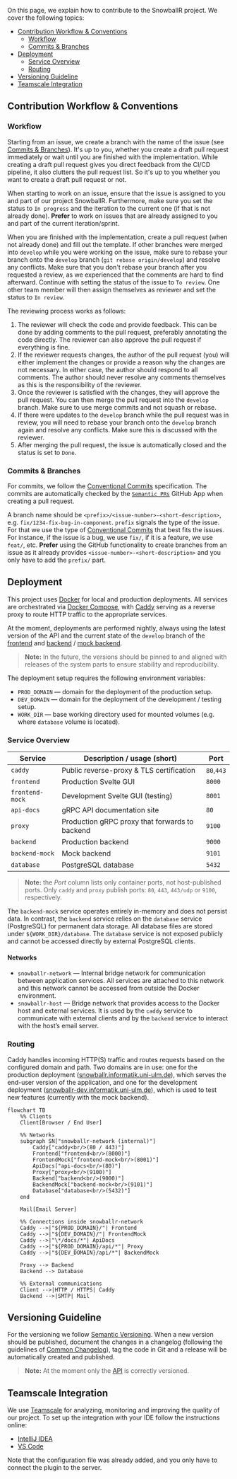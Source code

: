 On this page, we explain how to contribute to the SnowballR project. We cover the following topics:

- [Contribution Workflow \& Conventions](#contribution-workflow--conventions)
  - [Workflow](#workflow)
  - [Commits \& Branches](#commits--branches)
- [Deployment](#deployment)
  - [Service Overview](#service-overview)
  - [Routing](#routing)
- [Versioning Guideline](#versioning-guideline)
- [Teamscale Integration](#teamscale-integration)

## Contribution Workflow & Conventions

### Workflow

Starting from an issue, we create a branch with the name of the issue (see [Commits & Branches](#commits--branches)).
It's up to you, whether you create a draft pull request immediately or wait until you are finished with the
implementation. While creating a draft pull request gives you direct feedback from the CI/CD pipeline, it also clutters
the pull request list. So it's up to you whether you want to create a draft pull request or not.

When starting to work on an issue, ensure that the issue is assigned to you and part of our project SnowballR.
Furthermore, make sure you set the status to `In progress` and the iteration to the current one (if that is not already
done). **Prefer** to work on issues that are already assigned to you and part of the current iteration/sprint.

When you are finished with the implementation, create a pull request (when not already done) and fill out the template.
If other branches were merged into `develop` while you were working on the issue, make sure to rebase your branch onto
the `develop` branch (`git rebase origin/develop`) and resolve any conflicts. Make sure that you don't rebase your
branch after you requested a review, as we experienced that the comments are hard to find afterward. Continue with
setting the status of the issue to `To review`. One other team member will then assign themselves as reviewer and set
the status to `In review`.

The reviewing process works as follows:

1. The reviewer will check the code and provide feedback. This can be done by adding comments to the pull request,
   preferably annotating the code directly. The reviewer can also approve the pull request if everything is fine.
2. If the reviewer requests changes, the author of the pull request (you) will either implement the changes or
   provide a reason why the changes are not necessary. In either case, the author should respond to all comments. The
   author should never resolve any comments themselves as this is the responsibility of the reviewer.
3. Once the reviewer is satisfied with the changes, they will approve the pull request. You can then merge the pull
   request into the `develop` branch. Make sure to use merge commits and not squash or rebase.
4. If there were updates to the `develop` branch while the pull request was in review, you will need to rebase your
   branch onto the `develop` branch again and resolve any conflicts. Make sure this is discussed with the reviewer.
5. After merging the pull request, the issue is automatically closed and the status is set to `Done`.

### Commits & Branches

For commits, we follow the [Conventional Commits](https://www.conventionalcommits.org/en/v1.0.0/) specification. The
commits are automatically checked by the [`Semantic PRs`](https://github.com/Ezard/semantic-prs) GitHub App when
creating a pull request.

A branch name should be `<prefix>/<issue-number>-<short-description>`, e.g. `fix/1234-fix-bug-in-component`. `prefix`
signals the type of the issue. For that we use the type of
[Conventional Commits](https://www.conventionalcommits.org/en/v1.0.0/) that best fits the issues. For instance, if the
issue is a bug, we use `fix/`, if it is a feature, we use `feat/`, etc. **Prefer** using the GitHub functionality to
create branches from an issue as it already provides `<issue-number>-<short-description>` and you only have to add the
`prefix/` part.

## Deployment

This project uses [Docker](https://www.docker.com/) for local and production deployments. All services are orchestrated
via [Docker Compose](https://docs.docker.com/compose/), with [Caddy](https://caddyserver.com/) serving as a reverse
proxy to route HTTP traffic to the appropriate services.

At the moment, deployments are performed nightly, always using the latest version of the API and the current state of
the `develop` branch of the [frontend](https://github.com/SE-UUlm/snowballr-frontend/tree/develop) and
[backend](https://github.com/SE-UUlm/snowballr-backend/tree/develop) /
[mock backend](https://github.com/SE-UUlm/snowballr-mock-backend/tree/main).

> **Note:** In the future, the versions should be pinned to and aligned with releases of the system parts to ensure
> stability and reproducibility.

The deployment setup requires the following environment variables:

- `PROD_DOMAIN` — domain for the deployment of the production setup.
- `DEV_DOMAIN` — domain for the deployment of the development / testing setup.
- `WORK_DIR` — base working directory used for mounted volumes (e.g. where `database` volume is located).

### Service Overview

| Service         | Description / usage (short)                    | Port       |
|-----------------|------------------------------------------------|------------|
| `caddy`         | Public reverse-proxy & TLS certification       | `80`,`443` |
| `frontend`      | Production Svelte GUI                          | `8000`     |
| `frontend-mock` | Development Svelte GUI (testing)               | `8001`     |
| `api-docs`      | gRPC API documentation site                    | `80`       |
| `proxy`         | Production gRPC proxy that forwards to backend | `9100`     |
| `backend`       | Production backend                             | `9000`     |
| `backend-mock`  | Mock backend                                   | `9101`     |
| `database`      | PostgreSQL database                            | `5432`     |

> **Note:** the _Port_ column lists only container ports, not host-published ports. Only `caddy` and `proxy` publish
> ports: `80`, `443`, `443/udp` or `9100`, respectively.

The `backend-mock` service operates entirely in-memory and does not persist data.
In contrast, the `backend` service relies on the `database` service (PostgreSQL) for permanent data storage.
All database files are stored under `${WORK_DIR}/database`.
The `database` service is not exposed publicly and cannot be accessed directly by external PostgreSQL clients.

#### Networks

- `snowballr-network` — Internal bridge network for communication between application services. All services are
  attached to this network and this network cannot be accessed from outside the Docker environment.
- `snowballr-host` — Bridge network that provides access to the Docker host and external services.
  It is used by the `caddy` service to communicate with external clients and by the `backend` service to interact with
  the host’s email server.

### Routing

Caddy handles incoming HTTP(S) traffic and routes requests based on the configured domain and path.
Two domains are in use: one for the production deployment
([snowballr.informatik.uni-ulm.de](https://snowballr.informatik.uni-ulm.de/)),
which serves the end-user version of the application, and one for the development deployment
([snowballr-dev.informatik.uni-ulm.de](https://snowballr-dev.informatik.uni-ulm.de/)),
which is used to test new features (currently with the mock backend).

```mermaid
flowchart TB
    %% Clients
    Client[Browser / End User]

    %% Networks
    subgraph SN["snowballr-network (internal)"]
        Caddy["caddy<br/>(80 / 443)"]
        Frontend["frontend<br/>(8000)"]
        FrontendMock["frontend-mock<br/>(8001)"]
        ApiDocs["api-docs<br/>(80)"]
        Proxy["proxy<br/>(9100)"]
        Backend["backend<br/>(9000)"]
        BackendMock["backend-mock<br/>(9101)"]
        Database["database<br/>(5432)"]
    end

    Mail[Email Server]

    %% Connections inside snowballr-network
    Caddy -->|"${PROD_DOMAIN}/"| Frontend
    Caddy -->|"${DEV_DOMAIN}/"| FrontendMock
    Caddy -->|"\*/docs/*"| ApiDocs
    Caddy -->|"${PROD_DOMAIN}/api/*"| Proxy
    Caddy -->|"${DEV_DOMAIN}/api/*"| BackendMock

    Proxy --> Backend
    Backend --> Database

    %% External communications
    Client -->|HTTP / HTTPS| Caddy
    Backend -->|SMTP| Mail
```

## Versioning Guideline

For the versioning we follow [Semantic Versioning](https://semver.org/).
When a new version should be published, document the changes in a changelog (following the guidelines of
[Common Changelog](https://common-changelog.org/)), tag the code in Git and a release will be automatically created and
published.

> **Note:** At the moment only the [API](https://github.com/SE-UUlm/snowballr-api) is correctly versioned.

## Teamscale Integration

We use [Teamscale](https://teamscale.com/) for analyzing, monitoring and improving the quality of
our project. To set up the integration with your IDE follow the instructions online:

- [IntelliJ IDEA](https://docs.teamscale.com/howto/integrating-with-your-ide/intellij/)
- [VS Code](https://docs.teamscale.com/howto/integrating-with-your-ide/visual-studio-code/)

Note that the configuration file was already added, and you only have to connect the plugin to the server.
